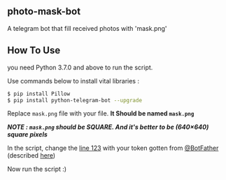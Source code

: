 ## photo-mask-bot
A telegram bot that fill received photos with 'mask.png'

## How To Use

you need Python 3.7.0 and above to run the script.

Use commands below to install vital libraries :

```bash
$ pip install Pillow
$ pip install python-telegram-bot --upgrade
```

Replace `mask.png` file with your file. **It Should be named `mask.png`**

***NOTE : `mask.png` should be SQUARE. And it's better to be (640×640) square pixels***


In the script, change the [line 123](https://github.com/hatam008/photo-mask-bot/blob/master/bot.py#L123) with your token gotten 
from [@BotFather](https://telegram.me/botfather) (described [here](https://core.telegram.org/bots#6-botfather))


Now run the script :)
